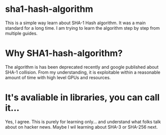 # sha1-hash-algorithm
This is a simple way learn about SHA-1 Hash algorithm. It was a main standard for a long time.
I am trying to learn the algorithm step by step from multiple guides.

# Why SHA1-hash-algorithm?
The algorithm is has been deprecated recently and google published about SHA-1 collision.
From my understanding, it is exploitable within a reasonable amount of time with high level GPUs and resources.


# It's avaliable in libraries, you can call it...
Yes, I agree. This is purely for learning only... and understand what folks talk about on hacker news. Maybe I wil learning about SHA-3 or SHA-256 next. 
